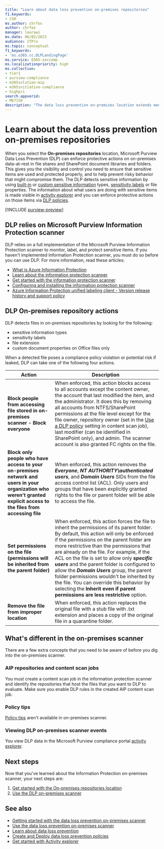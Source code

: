 ```yaml
---
title: "Learn about data loss prevention on-premises repositories"
f1.keywords:
- CSH
ms.author: chrfox
author: chrfox
manager: laurawi
ms.date: 06/02/2023
audience: ITPro
ms.topic: conceptual
f1_keywords:
- 'ms.o365.cc.DLPLandingPage'
ms.service: O365-seccomp
ms.localizationpriority: high
ms.collection: 
- tier1
- purview-compliance
- m365solution-mip
- m365initiative-compliance
- highpri
search.appverid: 
- MET150
description: "The data loss prevention on-premises location extends monitoring of file activities and protective actions for those files to on-premises file shares and SharePoint folders and document libraries. Files are scanned and protected by Purview Information Protection scanner"
---
```


# Learn about the data loss prevention on-premises repositories

When you select the **On-premises repositories** location, Microsoft Purview Data Loss Prevention (DLP) can enforce protective actions on on-premises data-at-rest in file shares and SharePoint document libraries and folders. This gives you the visibility and control you need to ensure that sensitive items are used and protected properly, and to help prevent risky behavior that might compromise them. The DLP detects sensitive information by using [built-in](sensitive-information-type-entity-definitions.md) or [custom sensitive information](create-a-custom-sensitive-information-type.md) types, [sensitivity labels](sensitivity-labels.md) or file properties. The information about what users are doing with sensitive items is made visible in [activity explorer](data-classification-activity-explorer.md) and you can enforce protective actions on those items via [DLP policies](dlp-learn-about-dlp.md).

[!INCLUDE [purview-preview](../includes/purview-preview.md)]

## DLP relies on Microsoft Purview Information Protection scanner

DLP relies on a full implementation of the Microsoft Purview Information Protection scanner to monitor, label, and protect sensitive items. If you haven't implemented Information Protection scanner, you must do so before you can use DLP. For more information, read these articles:

- [What is Azure Information Protection](/azure/information-protection/what-is-information-protection)
- [Learn about the information protection scanner](deploy-scanner.md)
- [Get started with the information protection scanner](deploy-scanner-prereqs.md)
- [Configuring and installing the information protection scanner](deploy-scanner-configure-install.md)
- [Azure Information Protection unified labeling client - Version release history and support policy](/azure/information-protection/rms-client/unifiedlabelingclient-version-release-history)

## DLP On-premises repository actions

DLP detects files in on-premises repositories by looking for the following:

- sensitive information types
- sensitivity labels
- file extension
- custom document properties on Office files only

When a detected file poses a compliance policy violation or potential risk if leaked, DLP can take one of the following four actions.

|Action |Description  |
|---------|---------|
|**Block people from accessing file stored in  on-premises scanner - Block everyone** | When enforced, this action blocks access to all accounts except the content owner, the account that last modified the item, and the administrator. It does this by removing all accounts from NTFS/SharePoint permissions at the file level except for the file owner, repository owner (set in the [Use a DLP policy](deploy-scanner-configure-install.md#use-a-dlp-policy) setting in content scan job), last modifier (can be identified in SharePoint only), and admin. The scanner account is also granted FC rights on the file. |
|**Block only people who have access to your on-premises network and users in your organization who weren't granted explicit access to the files from accessing file**    | When enforced, this action removes the ***Everyone***, ***NT AUTHORITY\authenticated users***, and ***Domain Users*** SIDs from the file access control list (ACL). Only users and groups that have been explicitly granted rights to the file or parent folder will be able to access the file.|
|**Set permissions on the file (permissions will be inherited from the parent folder)**| When enforced, this action forces the file to inherit the permissions of its parent folder. By default, this action will only be enforced if the permissions on the parent folder are more restrictive than the permissions that are already on the file. For example, if the ACL on the file is set to allow only ***specific users*** and the parent folder is configured to allow the ***Domain Users*** group, the parent folder permissions wouldn't be inherited by the file. You can override this behavior by selecting the **Inherit even if parent permissions are less restrictive** option. |
|**Remove the file from improper location** | When enforced, this action replaces the original file with a stub file with .txt extension and places a copy of the original file in a quarantine folder.

## What's different in the on-premises scanner

There are a few extra concepts that you need to be aware of before you dig into the on-premises scanner.

### AIP repositories and content scan jobs

You must create a content scan job in the information protection scanner and identify the repositories that host the files that you want to DLP to evaluate. Make sure you enable DLP rules in the created AIP content scan job.

### Policy tips

[Policy tips](use-notifications-and-policy-tips.md) aren't available in on-premises scanner.


### Viewing DLP on-premises scanner events

You view DLP data in the Microsoft Purview compliance portal [activity explorer](data-classification-activity-explorer.md). 

## Next steps

Now that you've learned about the Information Protection on-premises scanner, your next steps are:

1. [Get started with the On-premises repositories location](dlp-on-premises-scanner-get-started.md)
2. [Use the DLP on-premises scanner](dlp-on-premises-scanner-use.md)

## See also

- [Getting started with the data loss prevention on-premises scanner](dlp-on-premises-scanner-get-started.md)
- [Use the data loss prevention on-premises scanner](dlp-on-premises-scanner-use.md)
- [Learn about data loss prevention](dlp-learn-about-dlp.md)
- [Create and Deploy data loss prevention policies](dlp-create-deploy-policy.md)
- [Get started with Activity explorer](data-classification-activity-explorer.md)
